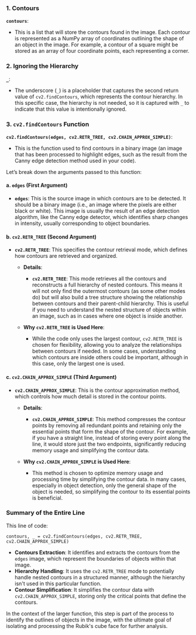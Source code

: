 ### **1. Contours**

**`contours`**: 
- This is a list that will store the contours found in the image. Each contour is represented as a NumPy array of coordinates outlining the shape of an object in the image. For example, a contour of a square might be stored as an array of four coordinate points, each representing a corner.

### **2. Ignoring the Hierarchy**

**`_`**:
- The underscore (`_`) is a placeholder that captures the second return value of `cv2.findContours`, which represents the contour hierarchy. In this specific case, the hierarchy is not needed, so it is captured with `_` to indicate that this value is intentionally ignored.

### **3. `cv2.findContours` Function**

**`cv2.findContours(edges, cv2.RETR_TREE, cv2.CHAIN_APPROX_SIMPLE)`**:
- This is the function used to find contours in a binary image (an image that has been processed to highlight edges, such as the result from the Canny edge detection method used in your code).

Let’s break down the arguments passed to this function:

#### **a. `edges` (First Argument)**
- **`edges`**: This is the source image in which contours are to be detected. It should be a binary image (i.e., an image where the pixels are either black or white). This image is usually the result of an edge detection algorithm, like the Canny edge detector, which identifies sharp changes in intensity, usually corresponding to object boundaries.

#### **b. `cv2.RETR_TREE` (Second Argument)**
- **`cv2.RETR_TREE`**: This specifies the contour retrieval mode, which defines how contours are retrieved and organized.
  
  - **Details**:
    - **`cv2.RETR_TREE`**: This mode retrieves all the contours and reconstructs a full hierarchy of nested contours. This means it will not only find the outermost contours (as some other modes do) but will also build a tree structure showing the relationship between contours and their parent-child hierarchy. This is useful if you need to understand the nested structure of objects within an image, such as in cases where one object is inside another.

  - **Why `cv2.RETR_TREE` is Used Here**:
    - While the code only uses the largest contour, `cv2.RETR_TREE` is chosen for flexibility, allowing you to analyze the relationships between contours if needed. In some cases, understanding which contours are inside others could be important, although in this case, only the largest one is used.

#### **c. `cv2.CHAIN_APPROX_SIMPLE` (Third Argument)**
- **`cv2.CHAIN_APPROX_SIMPLE`**: This is the contour approximation method, which controls how much detail is stored in the contour points.
  
  - **Details**:
    - **`cv2.CHAIN_APPROX_SIMPLE`**: This method compresses the contour points by removing all redundant points and retaining only the essential points that form the shape of the contour. For example, if you have a straight line, instead of storing every point along the line, it would store just the two endpoints, significantly reducing memory usage and simplifying the contour data.

  - **Why `cv2.CHAIN_APPROX_SIMPLE` is Used Here**:
    - This method is chosen to optimize memory usage and processing time by simplifying the contour data. In many cases, especially in object detection, only the general shape of the object is needed, so simplifying the contour to its essential points is beneficial.

### **Summary of the Entire Line**
This line of code:
```
contours, _ = cv2.findContours(edges, cv2.RETR_TREE, cv2.CHAIN_APPROX_SIMPLE)
```
- **Contours Extraction**: It identifies and extracts the contours from the `edges` image, which represent the boundaries of objects within that image.
- **Hierarchy Handling**: It uses the `cv2.RETR_TREE` mode to potentially handle nested contours in a structured manner, although the hierarchy isn't used in this particular function.
- **Contour Simplification**: It simplifies the contour data with `cv2.CHAIN_APPROX_SIMPLE`, storing only the critical points that define the contours.

In the context of the larger function, this step is part of the process to identify the outlines of objects in the image, with the ultimate goal of isolating and processing the Rubik's cube face for further analysis.
